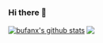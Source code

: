 ### Hi there 👋

<!--
**bufanx/bufanx** is a ✨ _special_ ✨ repository because its `README.md` (this file) appears on your GitHub profile.

Here are some ideas to get you started:

- 🔭 I’m currently working on ...
- 🌱 I’m currently learning ...
- 👯 I’m looking to collaborate on ...
- 🤔 I’m looking for help with ...
- 💬 Ask me about ...
- 📫 How to reach me: ...
- 😄 Pronouns: ...
- ⚡ Fun fact: ...
-->
<a href="https://github.com/bufanx"><img align="center" src="https://github-readme-stats.vercel.app/api?username=bufanx&show_icons=true&include_all_commits=true&theme=buefy&hide_border=true" alt="bufanx's github stats" /></a>  <a href="https://github.com/bufanx"><img align="center" src="https://github-readme-stats.vercel.app/api/top-langs/?username=bufanx&layout=compact&theme=buefy&hide_border=true" /></a>
